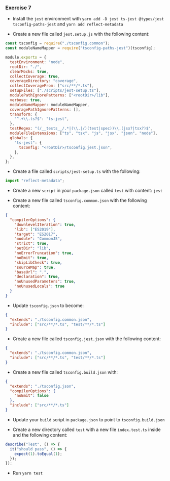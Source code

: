 ### Exercise 7

- Install the `jest` environment with `yarn add -D jest ts-jest @types/jest tsconfig-paths-jest` and `yarn add reflect-metadata`

- Create a new file called `jest.setup.js` with the following content:

```js
const tsconfig = require("./tsconfig.common");
const moduleNameMapper = require("tsconfig-paths-jest")(tsconfig);

module.exports = {
  testEnvironment: "node",
  rootDir: "./",
  clearMocks: true,
  collectCoverage: true,
  coverageDirectory: "coverage",
  collectCoverageFrom: ["src/**/*.ts"],
  setupFiles: ["./scripts/jest-setup.ts"],
  modulePathIgnorePatterns: ["<rootDir>/lib"],
  verbose: true,
  moduleNameMapper: moduleNameMapper,
  coveragePathIgnorePatterns: [],
  transform: {
    "^.+\\.ts?$": "ts-jest",
  },
  testRegex: "(/__tests__/.*|(\\.|/)(test|spec))\\.(jsx?|tsx?)$",
  moduleFileExtensions: ["ts", "tsx", "js", "jsx", "json", "node"],
  globals: {
    "ts-jest": {
      tsconfig: "<rootDir>/tsconfig.jest.json",
    },
  },
};
```

- Create a file called `scripts/jest-setup.ts` with the following:

```ts
import "reflect-metadata";
```

- Create a new `script` in your `package.json` called `test` with content: `jest`

- Create a new file called `tsconfig.common.json` with the following content:

```json
{
  "compilerOptions": {
    "downlevelIteration": true,
    "lib": ["ES2019"],
    "target": "ES2017",
    "module": "CommonJS",
    "strict": true,
    "outDir": "lib",
    "noErrorTruncation": true,
    "noEmit": true,
    "skipLibCheck": true,
    "sourceMap": true,
    "baseUrl": ".",
    "declaration": true,
    "noUnusedParameters": true,
    "noUnusedLocals": true
  }
}
```

- Update `tsconfig.json` to become:

```json
{
  "extends": "./tsconfig.common.json",
  "include": ["src/**/*.ts", "test/**/*.ts"]
}
```

- Create a new file called `tsconfig.jest.json` with the following content:

```json
{
  "extends": "./tsconfig.common.json",
  "include": ["src/**/*.ts", "test/**/*.ts"]
}
```

- Create a new file called `tsconfig.build.json` with:

```json
{
  "extends": "./tsconfig.json",
  "compilerOptions": {
    "noEmit": false
  },
  "include": ["src/**/*.ts"]
}
```

- Update your `build` script in `package.json` to point to `tsconfig.build.json`

- Create a new directory called `test` with a new file `index.test.ts` inside and the following content:

```ts
describe("Test", () => {
  it("should pass", () => {
    expect(1).toEqual(1);
  });
});
```

- Run `yarn test`
